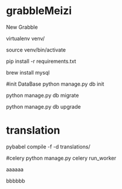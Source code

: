 # grabbleMeizi

New Grabble

virtualenv venv/

source venv/bin/activate

pip install -r requirements.txt

brew install mysql

#init DataBase
python manage.py db init

python manage.py db migrate

python manage.py db upgrade

# translation
pybabel compile -f -d translations/

#celery
python manage.py celery run_worker

aaaaaa

bbbbbb
